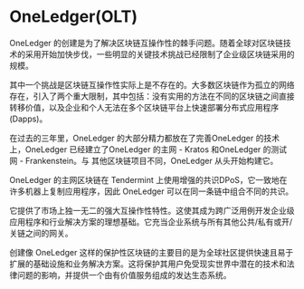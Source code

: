 # 

# OneLedger(OLT)

OneLedger 的创建是为了解决区块链互操作性的棘手问题。随着全球对区块链技术的采用开始加快步伐，一些明显的关键技术挑战已经限制了企业级区块链采用的规模。

其中一个挑战是区块链互操作性实际上是不存在的。大多数区块链作为孤立的网络存在，引入了两个重大限制，其中包括：没有实用的方法在不同的区块链之间直接转移价值，以及企业和个人无法在多个区块链平台上快速部署分布式应用程序 (Dapps)。

在过去的三年里，OneLedger 的大部分精力都放在了完善OneLedger 的技术上，OneLedger 已经建立了OneLedger 的主网 - Kratos 和OneLedger 的测试网 - Frankenstein。与 其他区块链项目不同，OneLedger 从头开始构建它。

OneLedger 的主网区块链在 Tendermint 上使用增强的共识DPoS，它一致地在许多机器上复制应用程序，因此 OneLedger 可以在同一条链中组合不同的共识。

它提供了市场上独一无二的强大互操作性特性。这使其成为跨广泛用例开发企业级应用程序和行业解决方案的理想基础。它充当企业系统与所有其他公共/私有或开/关链之间的网关。

创建像 OneLedger 这样的保护性区块链的主要目的是为全球社区提供快速且易于扩展的基础设施和业务解决方案。这将保护其用户免受现实世界中潜在的技术和法律问题的影响，并提供一个由有价值服务组成的发达生态系统。

